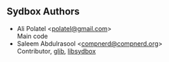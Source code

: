 ## Sydbox Authors ##

- Ali Polatel \<[polatel@gmail.com](mailto:polatel@gmail.com)\>  
  Main code
- Saleem Abdulrasool \<[compnerd@compnerd.org](mailto:compnerd@compnerd.org)\>  
  Contributor, [glib](http://library.gnome.org/devel/glib/),
  [libsydbox](http://github.com/alip/sydbox/tree/libsydbox)
